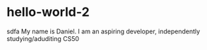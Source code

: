 # hello-world-2
sdfa
My name is Daniel. I am an aspiring developer, independently studying/aduditing CS50
